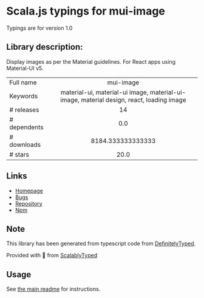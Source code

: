
# Scala.js typings for mui-image

Typings are for version 1.0

## Library description:
Display images as per the Material guidelines. For React apps using Material-UI v5.

|                    |                 |
| ------------------ | :-------------: |
| Full name          | mui-image |
| Keywords           | material-ui, material-ui image, material-ui-image, material design, react, loading image |
| # releases         | 14 |
| # dependents       | 0.0 |
| # downloads        | 8184.333333333333 |
| # stars            | 20.0 |

## Links
- [Homepage](https://mui-image.surge.sh/)
- [Bugs](https://github.com/benmneb/mui-image/issues)
- [Repository](https://github.com/benmneb/mui-image)
- [Npm](https://www.npmjs.com/package/mui-image)
    


## Note
This library has been generated from typescript code from [DefinitelyTyped](https://definitelytyped.org).

Provided with :purple_heart: from [ScalablyTyped](https://github.com/oyvindberg/ScalablyTyped)

## Usage
See [the main readme](../../readme.md) for instructions.


